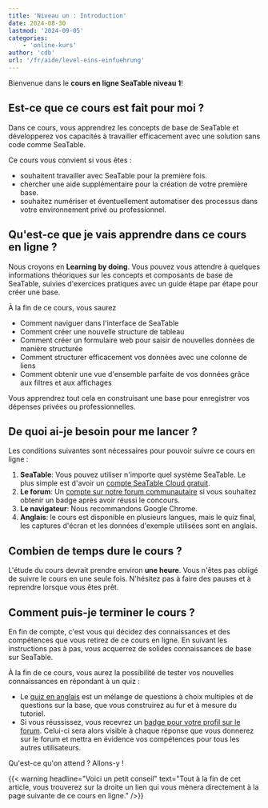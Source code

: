 ```yaml
---
title: 'Niveau un : Introduction'
date: 2024-08-30
lastmod: '2024-09-05'
categories:
    - 'online-kurs'
author: 'cdb'
url: '/fr/aide/level-eins-einfuehrung'
---
```


Bienvenue dans le **cours en ligne SeaTable niveau 1**!

## Est-ce que ce cours est fait pour moi ?

Dans ce cours, vous apprendrez les concepts de base de SeaTable et développerez vos capacités à travailler efficacement avec une solution sans code comme SeaTable.

Ce cours vous convient si vous êtes :

- souhaitent travailler avec SeaTable pour la première fois.
- chercher une aide supplémentaire pour la création de votre première base.
- souhaitez numériser et éventuellement automatiser des processus dans votre environnement privé ou professionnel.

## Qu'est-ce que je vais apprendre dans ce cours en ligne ?

Nous croyons en **Learning by doing**. Vous pouvez vous attendre à quelques informations théoriques sur les concepts et composants de base de SeaTable, suivies d'exercices pratiques avec un guide étape par étape pour créer une base.

À la fin de ce cours, vous saurez

- Comment naviguer dans l'interface de SeaTable
- Comment créer une nouvelle structure de tableau
- Comment créer un formulaire web pour saisir de nouvelles données de manière structurée
- Comment structurer efficacement vos données avec une colonne de liens
- Comment obtenir une vue d'ensemble parfaite de vos données grâce aux filtres et aux affichages

Vous apprendrez tout cela en construisant une base pour enregistrer vos dépenses privées ou professionnelles.

## De quoi ai-je besoin pour me lancer ?

Les conditions suivantes sont nécessaires pour pouvoir suivre ce cours en ligne :

1. **SeaTable**: Vous pouvez utiliser n'importe quel système SeaTable. Le plus simple est d'avoir un [compte SeaTable Cloud gratuit](https://seatable.io/fr/enregistrement/).
2. **Le forum**: Un [compte sur notre forum communautaire](https://forum.seatable.io/) si vous souhaitez obtenir un badge après avoir réussi le concours.
3. **Le navigateur**: Nous recommandons Google Chrome.
4. **Anglais**: le cours est disponible en plusieurs langues, mais le quiz final, les captures d'écran et les données d'exemple utilisées sont en anglais.

## Combien de temps dure le cours ?

L'étude du cours devrait prendre environ **une heure**. Vous n'êtes pas obligé de suivre le cours en une seule fois. N'hésitez pas à faire des pauses et à reprendre lorsque vous êtes prêt.

## Comment puis-je terminer le cours ?

En fin de compte, c'est vous qui décidez des connaissances et des compétences que vous retirez de ce cours en ligne. En suivant les instructions pas à pas, vous acquerrez de solides connaissances de base sur SeaTable.

À la fin de ce cours, vous aurez la possibilité de tester vos nouvelles connaissances en répondant à un quiz :

- Le [quiz en anglais](https://tally.so/r/wk5BXr) est un mélange de questions à choix multiples et de questions sur la base, que vous construirez au fur et à mesure du tutoriel.
- Si vous réussissez, vous recevrez un [badge pour votre profil sur le forum](https://forum.seatable.io/badges/106/completed-seatable-course-level-1). Celui-ci sera alors visible à chaque réponse que vous donnerez sur le forum et mettra en évidence vos compétences pour tous les autres utilisateurs.

Qu'est-ce qu'on attend ? Allons-y !

{{< warning  headline="Voici un petit conseil"  text="Tout à la fin de cet article, vous trouverez sur la droite un lien qui vous mènera directement à la page suivante de ce cours en ligne." />}}
